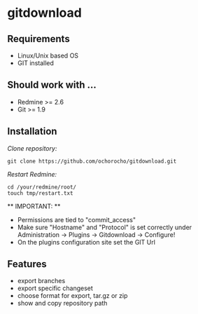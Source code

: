 # gitdownload

## Requirements

* Linux/Unix based OS
* GIT installed

## Should work with ...
 * Redmine >= 2.6
 * Git >= 1.9

## Installation

_Clone repository:_

```
git clone https://github.com/ochorocho/gitdownload.git
```

_Restart Redmine:_

```
cd /your/redmine/root/
touch tmp/restart.txt
```

** IMPORTANT: **

* Permissions are tied to "commit_access"
* Make sure "Hostname" and "Protocol" is set correctly under Administration -> Plugins -> Gitdownload -> Configure!
* On the plugins configuration site set the GIT Url

## Features

* export branches
* export specific changeset
* choose format for export, tar.gz or zip
* show and copy repository path
